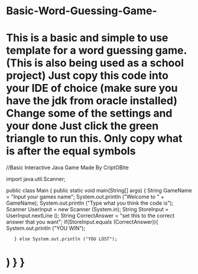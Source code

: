 # Basic-Word-Guessing-Game-
This is a basic and simple to use template for a word guessing game. (This is also being used as a school project) 
Just copy this code into your IDE of choice (make sure you have the jdk from oracle installed)
Change some of the settings and your done Just click the green triangle to run this.
Only copy what is after the equal symbols 
==================================================================

 //Basic Interactive Java Game Made By CriptOBite



import java.util.Scanner;

public class Main {
   public static void main(String[] args) {
       String GameName = "Input your games name";
       System.out.println ("Welcome to " + GameName);
       System.out.println ("Type what you think the code is");
       Scanner UserInput = new Scanner (System.in);
       String StoreInput = UserInput.nextLine ();
       String CorrectAnswer = "set this to the correct answer that you want";
       if(StoreInput.equals (CorrectAnswer)){
           System.out.println ("YOU WIN");


       } else System.out.println ("YOU LOST");
)
   }
}
=========================================================




